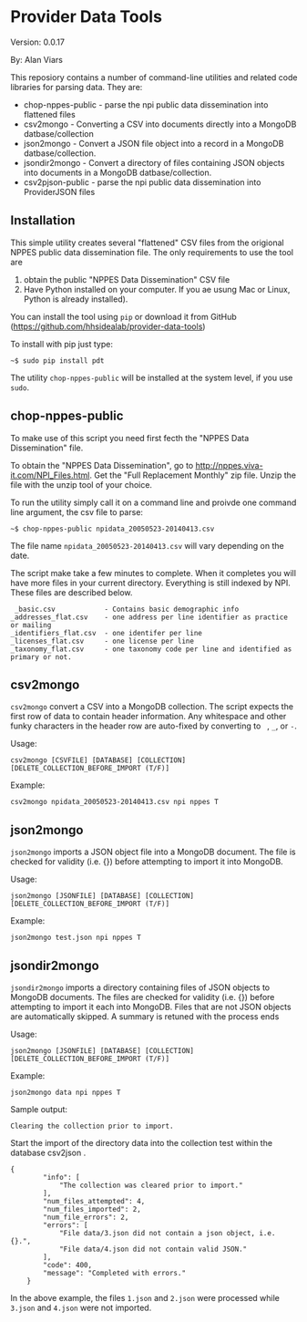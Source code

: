 Provider Data Tools
===================

Version: 0.0.17

By: Alan Viars

This reposiory contains a number of command-line utilities and 
related code libraries for parsing data.  They are:

* chop-nppes-public - parse the npi public data dissemination into flattened files
* csv2mongo         - Converting a CSV into documents directly into a MongoDB datbase/collection
* json2mongo        - Convert a JSON file object into a record in a MongoDB datbase/collection.
* jsondir2mongo     - Convert a directory of files containing JSON objects into documents in a MongoDB datbase/collection.
* csv2pjson-public  - parse the npi public data dissemination into ProviderJSON files


Installation
------------

This simple utility creates several "flattened" CSV files from the origional NPPES public data dissemination file.  The only requirements to use the tool are

1. obtain the public "NPPES Data Dissemination" CSV file
2. Have Python installed on your computer.  If you ae usung Mac or Linux, Python is already installed).

You can install the tool using `pip` or download it from GitHub (https://github.com/hhsidealab/provider-data-tools)


To install with pip just type:

    ~$ sudo pip install pdt

The utility `chop-nppes-public` will be installed at the system level, if you use `sudo`.


chop-nppes-public
-----------------


To make use of this script you need first fecth the "NPPES Data Dissemination" file.

To obtain the "NPPES Data Dissemination", go to  http://nppes.viva-it.com/NPI_Files.html. 
Get the "Full Replacement Monthly" zip file.  Unzip the file with the unzip tool of your choice.



To run the utility simply call it on a command line and proivde one command line argument, the csv file to parse:

    ~$ chop-nppes-public npidata_20050523-20140413.csv

The file name `npidata_20050523-20140413.csv` will vary depending on the date.

The script make take a few minutes to complete. When it completes you will have more files 
in your current directory. Everything is still indexed by NPI. These files are described below.


     _basic.csv            - Contains basic demographic info
    _addresses_flat.csv    - one address per line identifier as practice or mailing
    _identifiers_flat.csv  - one identifer per line
    _licenses_flat.csv 	   - one license per line
    _taxonomy_flat.csv     - one taxonomy code per line and identified as primary or not.


csv2mongo
---------

`csv2mongo` convert a CSV into a MongoDB collection.  The script expects the first row of
data to contain header information. Any whitespace and other funky characters in the
header row are auto-fixed by converting to ` `, `_`, or `-`.

Usage:

    csv2mongo [CSVFILE] [DATABASE] [COLLECTION] [DELETE_COLLECTION_BEFORE_IMPORT (T/F)]


Example:

    csv2mongo npidata_20050523-20140413.csv npi nppes T




json2mongo
----------

`json2mongo` imports a JSON object file into a MongoDB document. The file is checked
for validity (i.e. {}) before attempting to import it into MongoDB.


Usage:

    json2mongo [JSONFILE] [DATABASE] [COLLECTION] [DELETE_COLLECTION_BEFORE_IMPORT (T/F)]


Example:


    json2mongo test.json npi nppes T



jsondir2mongo
-------------


`jsondir2mongo` imports a directory containing files of JSON objects to MongoDB documents.
 The files are checked for validity (i.e. {}) before attempting to import it each into 
 MongoDB. Files that are not JSON objects are automatically skipped.  A summary is retuned with the process ends

Usage:

    json2mongo [JSONFILE] [DATABASE] [COLLECTION] [DELETE_COLLECTION_BEFORE_IMPORT (T/F)]


Example:


    json2mongo data npi nppes T

Sample output:


    Clearing the collection prior to import.

Start the import of the directory data into the collection test within the database csv2json .


    {
            "info": [
                "The collection was cleared prior to import."
            ],
            "num_files_attempted": 4,
            "num_files_imported": 2,
            "num_file_errors": 2,
            "errors": [
                "File data/3.json did not contain a json object, i.e. {}.",
                "File data/4.json did not contain valid JSON."
            ],
            "code": 400,
            "message": "Completed with errors."
        }


In the above example, the files `1.json` and `2.json` were processed while `3.json` and
`4.json` were not imported.
